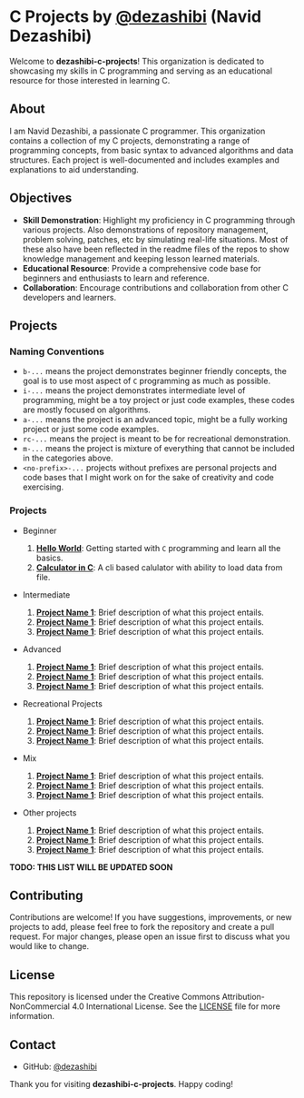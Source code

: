 # C Projects by [@dezashibi](https://github.com/dezashibi) (Navid Dezashibi)

Welcome to **dezashibi-c-projects**! This organization is dedicated to showcasing my skills in C programming and serving as an educational resource for those interested in learning C.

## About

I am Navid Dezashibi, a passionate C programmer. This organization contains a collection of my C projects, demonstrating a range of programming concepts, from basic syntax to advanced algorithms and data structures. Each project is well-documented and includes examples and explanations to aid understanding.

## Objectives

- **Skill Demonstration**: Highlight my proficiency in C programming through various projects. Also demonstrations of repository management, problem solving, patches, etc by simulating real-life situations. Most of these also have been reflected in the readme files of the repos to show knowledge management and keeping lesson learned materials.
- **Educational Resource**: Provide a comprehensive code base for beginners and enthusiasts to learn and reference.
- **Collaboration**: Encourage contributions and collaboration from other C developers and learners.

## Projects

### Naming Conventions
- `b-...` means the project demonstrates beginner friendly concepts, the goal is to use most aspect of `C` programming as much as possible.
- `i-...` means the project demonstrates intermediate level of programming, might be a toy project or just code examples, these codes are mostly focused on algorithms.
- `a-...` means the project is an advanced topic, might be a fully working project or just some code examples.
- `rc-...` means the project is meant to be for recreational demonstration.
- `m-...` means the project is mixture of everything that cannot be included in the categories above.
- `<no-prefix>-...` projects without prefixes are personal projects and code bases that I might work on for the sake of creativity and code exercising.

### Projects
- Beginner
  1. **[Hello World](https://github.com/dezashibi-c-projects/b-hello-world)**: Getting started with `C` programming and learn all the basics.
  2. **[Calculator in C](https://github.com/dezashibi-c-projects/b-calculator)**: A cli based calulator with ability to load data from file.

- Intermediate
  1. **[Project Name 1](link-to-project-1)**: Brief description of what this project entails.
  2. **[Project Name 1](link-to-project-1)**: Brief description of what this project entails.
  3. **[Project Name 1](link-to-project-1)**: Brief description of what this project entails.

- Advanced
  1. **[Project Name 1](link-to-project-1)**: Brief description of what this project entails.
  2. **[Project Name 1](link-to-project-1)**: Brief description of what this project entails.
  3. **[Project Name 1](link-to-project-1)**: Brief description of what this project entails.

- Recreational Projects
  1. **[Project Name 1](link-to-project-1)**: Brief description of what this project entails.
  2. **[Project Name 1](link-to-project-1)**: Brief description of what this project entails.
  3. **[Project Name 1](link-to-project-1)**: Brief description of what this project entails.

- Mix
  1. **[Project Name 1](link-to-project-1)**: Brief description of what this project entails.
  2. **[Project Name 1](link-to-project-1)**: Brief description of what this project entails.
  3. **[Project Name 1](link-to-project-1)**: Brief description of what this project entails.

- Other projects
  1. **[Project Name 1](link-to-project-1)**: Brief description of what this project entails.
  2. **[Project Name 1](link-to-project-1)**: Brief description of what this project entails.
  3. **[Project Name 1](link-to-project-1)**: Brief description of what this project entails.

**TODO: THIS LIST WILL BE UPDATED SOON**

## Contributing

Contributions are welcome! If you have suggestions, improvements, or new projects to add, please feel free to fork the repository and create a pull request. For major changes, please open an issue first to discuss what you would like to change.

## License

This repository is licensed under the Creative Commons Attribution-NonCommercial 4.0 International License. See the [LICENSE](https://github.com/dezashibi-c-projects/.github/blob/main/LICENSE) file for more information.

## Contact

- GitHub: [@dezashibi](https://github.com/dezashibi)

Thank you for visiting **dezashibi-c-projects**. Happy coding!
